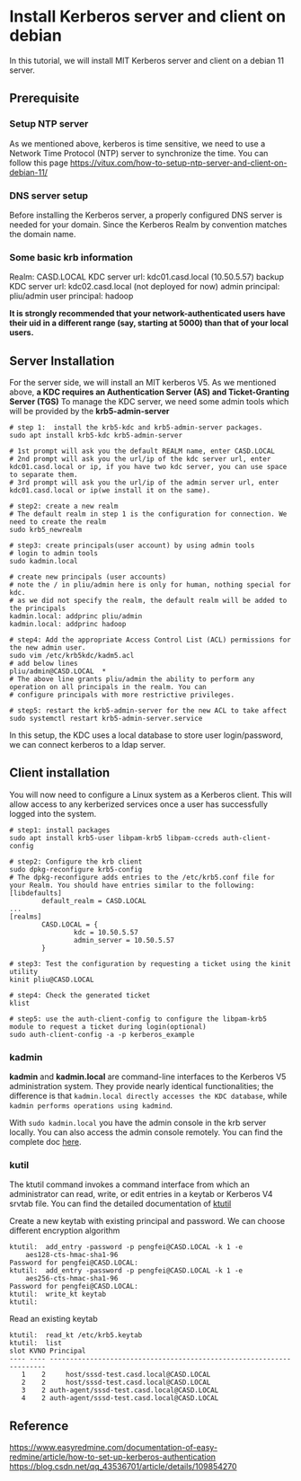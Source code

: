 # Install Kerberos server and client on debian

In this tutorial, we will install MIT Kerberos server and client on a debian 11 server.




## Prerequisite

### Setup NTP server
As we mentioned above, kerberos is time sensitive, we need to use a Network Time Protocol (NTP) server to synchronize 
the time. You can follow this page https://vitux.com/how-to-setup-ntp-server-and-client-on-debian-11/

### DNS server setup
Before installing the Kerberos server, a properly configured DNS server is needed for your domain. 
Since the Kerberos Realm by convention matches the domain name.


### Some basic krb information

Realm: CASD.LOCAL
KDC server url: kdc01.casd.local (10.50.5.57)
backup KDC server url: kdc02.casd.local (not deployed for now)
admin principal: pliu/admin
user principal: hadoop


**It is strongly recommended that your network-authenticated users have their uid in a different range (say, starting at 5000) than that of your local users.**


## Server Installation

For the server side, we will install an MIT kerberos V5. As we mentioned above, **a KDC requires an Authentication Server (AS) and Ticket-Granting Server (TGS)**
To manage the KDC server, we need some admin tools which will be provided by the **krb5-admin-server**

```shell
# step 1:  install the krb5-kdc and krb5-admin-server packages.
sudo apt install krb5-kdc krb5-admin-server

# 1st prompt will ask you the default REALM name, enter CASD.LOCAL
# 2nd prompt will ask you the url/ip of the kdc server url, enter kdc01.casd.local or ip, if you have two kdc server, you can use space to separate them.
# 3rd prompt will ask you the url/ip of the admin server url, enter kdc01.casd.local or ip(we install it on the same). 

# step2: create a new realm
# The default realm in step 1 is the configuration for connection. We need to create the realm
sudo krb5_newrealm

# step3: create principals(user account) by using admin tools
# login to admin tools 
sudo kadmin.local

# create new principals (user accounts)
# note the / in pliu/admin here is only for human, nothing special for kdc.
# as we did not specify the realm, the default realm will be added to the principals
kadmin.local: addprinc pliu/admin
kadmin.local: addprinc hadoop

# step4: Add the appropriate Access Control List (ACL) permissions for the new admin user.
sudo vim /etc/krb5kdc/kadm5.acl
# add below lines
pliu/admin@CASD.LOCAL  *
# The above line grants pliu/admin the ability to perform any operation on all principals in the realm. You can 
# configure principals with more restrictive privileges.

# step5: restart the krb5-admin-server for the new ACL to take affect
sudo systemctl restart krb5-admin-server.service

```

In this setup, the KDC uses a local database to store user login/password, we can connect kerberos to a ldap server.

## Client installation

You will now need to configure a Linux system as a Kerberos client. This will allow access to any kerberized services 
once a user has successfully logged into the system.


```shell
# step1: install packages
sudo apt install krb5-user libpam-krb5 libpam-ccreds auth-client-config

# step2: Configure the krb client
sudo dpkg-reconfigure krb5-config
# The dpkg-reconfigure adds entries to the /etc/krb5.conf file for your Realm. You should have entries similar to the following:
[libdefaults]
        default_realm = CASD.LOCAL
...
[realms]
        CASD.LOCAL = {
                kdc = 10.50.5.57
                admin_server = 10.50.5.57
        }
        
# step3: Test the configuration by requesting a ticket using the kinit utility
kinit pliu@CASD.LOCAL

# step4: Check the generated ticket
klist 

# step5: use the auth-client-config to configure the libpam-krb5 module to request a ticket during login(optional)
sudo auth-client-config -a -p kerberos_example
```

### kadmin

**kadmin** and **kadmin.local** are command-line interfaces to the Kerberos V5 administration system. They provide 
nearly identical functionalities; the difference is that `kadmin.local directly accesses the KDC database`, while 
`kadmin performs operations using kadmind`.

With `sudo kadmin.local` you have the admin console in the krb server locally. You can also access the admin console 
remotely. You can find the complete doc [here](https://web.mit.edu/kerberos/krb5-1.12/doc/admin/admin_commands/kadmin_local.html).

### kutil

The ktutil command invokes a command interface from which an administrator can read, write, or edit 
entries in a keytab or Kerberos V4 srvtab file. You can find the detailed documentation of [ktutil](https://web.mit.edu/kerberos/krb5-1.12/doc/admin/admin_commands/ktutil.html)

Create a new keytab with existing principal and password. We can choose different encryption algorithm

```shell
ktutil:  add_entry -password -p pengfei@CASD.LOCAL -k 1 -e
    aes128-cts-hmac-sha1-96
Password for pengfei@CASD.LOCAL:
ktutil:  add_entry -password -p pengfei@CASD.LOCAL -k 1 -e
    aes256-cts-hmac-sha1-96
Password for pengfei@CASD.LOCAL:
ktutil:  write_kt keytab
ktutil:
```

Read an existing keytab

``` shell
ktutil:  read_kt /etc/krb5.keytab 
ktutil:  list
slot KVNO Principal
---- ---- ---------------------------------------------------------------------
   1    2     host/sssd-test.casd.local@CASD.LOCAL
   2    2     host/sssd-test.casd.local@CASD.LOCAL
   3    2 auth-agent/sssd-test.casd.local@CASD.LOCAL
   4    2 auth-agent/sssd-test.casd.local@CASD.LOCAL
```

## Reference

https://www.easyredmine.com/documentation-of-easy-redmine/article/how-to-set-up-kerberos-authentication
https://blog.csdn.net/qq_43536701/article/details/109854270